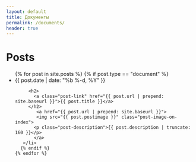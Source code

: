 ```yaml
---
layout: default
title: Документы
permalink: /documents/
header: true
---
```


<div class="home">

  <h1 class="page-heading">Posts</h1>

  <ul class="post-list">
    {% for post in site.posts %}
      {% if post.type == "document" %}
        <li>
         <span class="post-meta">{{ post.date | date: "%b %-d, %Y" }}</span>

         <h2>
           <a class="post-link" href="{{ post.url | prepend: site.baseurl }}">{{ post.title }}</a>
         </h2>
            <a href="{{ post.url | prepend: site.baseurl }}">
            <img src="{{ post.postimage }}" class="post-image-on-index">
           <p class="post-description">{{ post.description | truncate: 160 }}</p>
           </a>
       </li>
      {% endif %}
    {% endfor %}
  </ul>

  

</div>
